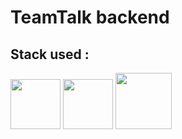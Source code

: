 # TeamTalk backend

## Stack used :

<img src="https://cdn.jsdelivr.net/gh/devicons/devicon@latest/icons/fastapi/fastapi-original.svg" height=80 /> <img src="https://cdn.jsdelivr.net/gh/devicons/devicon@latest/icons/mongodb/mongodb-original-wordmark.svg" height=80 /> <img src="https://cdn.jsdelivr.net/gh/devicons/devicon@latest/icons/docker/docker-original-wordmark.svg" height=90/>